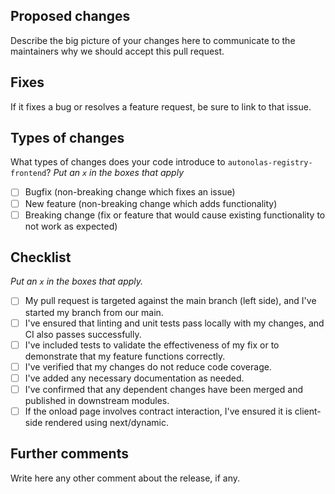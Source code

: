 ## Proposed changes

Describe the big picture of your changes here to communicate to the maintainers why we should accept this pull request.

## Fixes

If it fixes a bug or resolves a feature request, be sure to link to that issue.

## Types of changes

What types of changes does your code introduce to `autonolas-registry-frontend`?
_Put an `x` in the boxes that apply_

- [ ] Bugfix (non-breaking change which fixes an issue)
- [ ] New feature (non-breaking change which adds functionality)
- [ ] Breaking change (fix or feature that would cause existing functionality to not work as expected)

## Checklist

_Put an `x` in the boxes that apply._

- [ ] My pull request is targeted against the main branch (left side), and I've started my branch from our main.
- [ ] I've ensured that linting and unit tests pass locally with my changes, and CI also passes successfully.
- [ ] I've included tests to validate the effectiveness of my fix or to demonstrate that my feature functions correctly.
- [ ] I've verified that my changes do not reduce code coverage.
- [ ] I've added any necessary documentation as needed.
- [ ] I've confirmed that any dependent changes have been merged and published in downstream modules.
- [ ] If the onload page involves contract interaction, I've ensured it is client-side rendered using next/dynamic.

## Further comments

Write here any other comment about the release, if any.